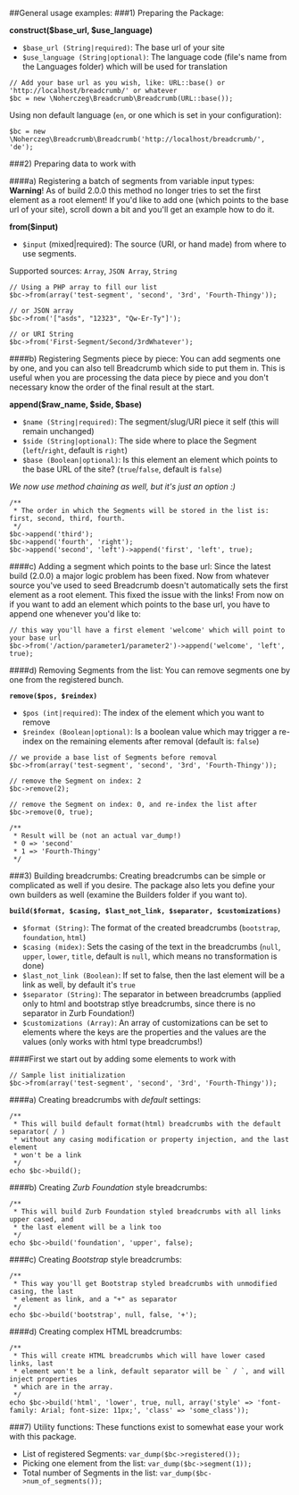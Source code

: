 ##General usage examples:
###1) Preparing the Package:

__construct($base_url, $use_language)__
+ `$base_url (String|required)`: The base url of your site
+ `$use_language (String|optional)`: The language code (file's name from the Languages folder) which will be used for translation

```
// Add your base url as you wish, like: URL::base() or 'http://localhost/breadcrumb/' or whatever
$bc = new \Noherczeg\Breadcrumb\Breadcrumb(URL::base());
```

Using non default language (`en`, or one which is set in your configuration):
```
$bc = new \Noherczeg\Breadcrumb\Breadcrumb('http://localhost/breadcrumb/', 'de');
```

###2) Preparing data to work with

####a) Registering a batch of segments from variable input types:
__Warning__!
As of build 2.0.0 this method no longer tries to set the first element as a root element! If you'd like to add one (which points to the base url of your site), scroll down a bit and you'll get an example how to do it.

__from($input)__
+ `$input` (mixed|required): The source (URI, or hand made) from where to use segments.

Supported sources: `Array`, `JSON Array`, `String`
```
// Using a PHP array to fill our list
$bc->from(array('test-segment', 'second', '3rd', 'Fourth-Thingy'));

// or JSON array
$bc->from('["asds", "12323", "Qw-Er-Ty"]');

// or URI String
$bc->from('First-Segment/Second/3rdWhatever');
```

####b) Registering Segments piece by piece:
You can add segments one by one, and you can also tell Breadcrumb which side to put them in. This is useful when you are processing the data piece by piece and you don't necessary know the order of the final result at the start.

__append($raw_name, $side, $base)__

+ `$name (String|required)`: The segment/slug/URI piece it self (this will remain unchanged)
+ `$side (String|optional)`: The side where to place the Segment (`left`/`right`, default is `right`)
+ `$base (Boolean|optional)`: Is this element an element which points to the base URL of the site? (`true`/`false`, default is `false`)

_We now use method chaining as well, but it's just an option :)_
```
/**
 * The order in which the Segments will be stored in the list is: first, second, third, fourth.
 */
$bc->append('third');
$bc->append('fourth', 'right');
$bc->append('second', 'left')->append('first', 'left', true);

```

####c) Adding a segment which points to the base url:
Since the latest build (2.0.0) a major logic problem has been fixed. Now from whatever source you've used to seed Breadcrumb doesn't automatically sets the first element as a root element. This fixed the issue with the links! From now on if you want to add an element which points to the base url, you have to append one whenever you'd like to:
```
// this way you'll have a first element 'welcome' which will point to your base url
$bc->from('/action/parameter1/parameter2')->append('welcome', 'left', true);
```


####d) Removing Segments from the list:
You can remove segments one by one from the registered bunch.

__`remove($pos, $reindex)`__
+ `$pos (int|required)`: The index of the element which you want to remove
+ `$reindex (Boolean|optional)`: Is a boolean value which may trigger a re-index on the remaining elements after removal (default is: `false`)

```
// we provide a base list of Segments before removal
$bc->from(array('test-segment', 'second', '3rd', 'Fourth-Thingy'));

// remove the Segment on index: 2
$bc->remove(2);

// remove the Segment on index: 0, and re-index the list after
$bc->remove(0, true);

/**
 * Result will be (not an actual var_dump!)
 * 0 => 'second'
 * 1 => 'Fourth-Thingy'
 */
```

###3) Building breadcrumbs:
Creating breadcrumbs can be simple or complicated as well if you desire. The package also lets you define your own builders as well (examine the Builders folder if you want to).

__`build($format, $casing, $last_not_link, $separator, $customizations)`__
+ `$format (String)`: The format of the created breadcrumbs (`bootstrap`, `foundation`, `html`)
+ `$casing (midex)`: Sets the casing of the text in the breadcrumbs (`null`, `upper`, `lower`, `title`, default is `null`, which means no transformation is done)
+ `$last_not_link (Boolean)`: If set to false, then the last element will be a link as well, by default it's `true`
+ `$separator (String)`: The separator in between breadcrumbs (applied only to html and bootstrap stlye breadcrumbs, since there is no separator in Zurb Foundation!)
+ `$customizations (Array)`: An array of customizations can be set to elements where the keys are the properties and the values are the values (only works with html type breadcrumbs!)

####First we start out by adding some elements to work with
```
// Sample list initialization
$bc->from(array('test-segment', 'second', '3rd', 'Fourth-Thingy'));
```

####a) Creating breadcrumbs with _default_ settings:
```
/**
 * This will build default format(html) breadcrumbs with the default separator( / )
 * without any casing modification or property injection, and the last element
 * won't be a link
 */
echo $bc->build();
```

####b) Creating _Zurb Foundation_ style breadcrumbs:
```
/**
 * This will build Zurb Foundation styled breadcrumbs with all links upper cased, and
 * the last element will be a link too
 */
echo $bc->build('foundation', 'upper', false);
```

####c) Creating _Bootstrap_ style breadcrumbs:
```
/**
 * This way you'll get Bootstrap styled breadcrumbs with unmodified casing, the last
 * element as link, and a "+" as separator
 */
echo $bc->build('bootstrap', null, false, '+');
```

####d) Creating complex HTML breadcrumbs:
```
/**
 * This will create HTML breadcrumbs which will have lower cased links, last
 * element won't be a link, default separator will be ` / `, and will inject properties
 * which are in the array.
 */
echo $bc->build('html', 'lower', true, null, array('style' => 'font-family: Arial; font-size: 11px;', 'class' => 'some_class'));

```

###7) Utility functions:
These functions exist to somewhat ease your work with this package.

+ List of registered Segments: `var_dump($bc->registered());`
+ Picking one element from the list: `var_dump($bc->segment(1));`
+ Total number of Segments in the list: `var_dump($bc->num_of_segments());`
